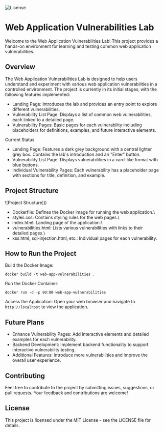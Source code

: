 
![License](https://img.shields.io/badge/license-MIT-blue.svg)
<h1>Web Application Vulnerabilities Lab</h1>

Welcome to the Web Application Vulnerabilities Lab! This project provides a hands-on environment for learning and testing common web application vulnerabilities.
<h2>Overview</h2>

The Web Application Vulnerabilities Lab is designed to help users understand and experiment with various web application vulnerabilities in a controlled environment. The project is currently in its initial stages, with the following features implemented:

- Landing Page: Introduces the lab and provides an entry point to explore different vulnerabilities.
- Vulnerability List Page: Displays a list of common web vulnerabilities, each linked to a detailed page.
- Vulnerability Pages: Basic pages for each vulnerability including placeholders for definitions, examples, and future interactive elements.

Current Status

- Landing Page: Features a dark grey background with a central lighter grey box. Contains the lab's introduction and an "Enter" button.
- Vulnerability List Page: Displays vulnerabilities in a card-like format with blue buttons.
- Individual Vulnerability Pages: Each vulnerability has a placeholder page with sections for title, definition, and example.

<h2>Project Structure</h2>
![Project Structure]()


- Dockerfile: Defines the Docker image for running the web application.\
- styles.css: Contains styling rules for the web pages.\
- index.html: Landing page of the application.\
- vulnerabilities.html: Lists various vulnerabilities with links to their detailed pages.\
- xss.html, sql-injection.html, etc.: Individual pages for each vulnerability.

<h2>How to Run the Project</h2>

Build the Docker Image:

```docker build -t web-app-vulnerabilities . ```

Run the Docker Container:

```docker run -d -p 80:80 web-app-vulnerabilities```

Access the Application:
        Open your web browser and navigate to ```http://localhost``` to view the application.

<h2>Future Plans</h2>

- Enhance Vulnerability Pages: Add interactive elements and detailed examples for each vulnerability.
- Backend Development: Implement backend functionality to support interactive vulnerability testing.
- Additional Features: Introduce more vulnerabilities and improve the overall user experience.

<h2>Contributing</h2>

Feel free to contribute to the project by submitting issues, suggestions, or pull requests. Your feedback and contributions are welcome!

<h2>License</h2>

This project is licensed under the MIT License - see the LICENSE file for details.
